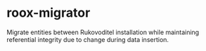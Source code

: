 # roox-migrator
Migrate entities between Rukovoditel installation while maintaining referential integrity due to change during data insertion.
